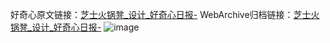 好奇心原文链接：[芝士火锅凳_设计_好奇心日报-](https://www.qdaily.com/articles/8992.html)
WebArchive归档链接：[芝士火锅凳_设计_好奇心日报-](http://web.archive.org/web/20190623153703/https://www.qdaily.com/articles/8992.html)
![image](http://ww3.sinaimg.cn/large/007d5XDpgy1g3ve2wkdl9j30u04181br)
